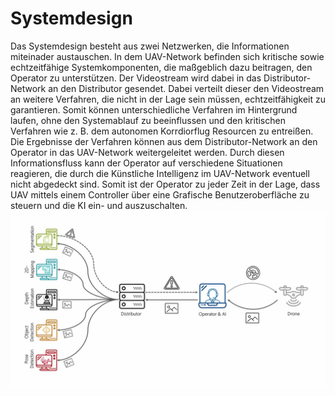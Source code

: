# Systemdesign
Das Systemdesign besteht aus zwei Netzwerken, die Informationen miteinader austauschen. In dem UAV-Network befinden sich kritische sowie echtzeitfähige Systemkomponenten, die maßgeblich dazu beitragen, den Operator zu unterstützen. Der Videostream wird dabei in das Distributor-Network an den Distributor gesendet. Dabei verteilt dieser den Videostream an weitere Verfahren, die nicht in der Lage sein müssen, echtzeitfähigkeit zu garantieren. Somit können unterschiedliche Verfahren im Hintergrund laufen, ohne den Systemablauf zu beeinflussen und den kritischen Verfahren wie z. B. dem autonomen Korrdiorflug Resourcen zu entreißen. Die Ergebnisse der Verfahren können aus dem Distributor-Network an den Operator in das UAV-Network weitergeleitet werden. Durch diesen Informationsfluss kann der Operator auf verschiedene Situationen reagieren, die durch die Künstliche Intelligenz im UAV-Network eventuell nicht abgedeckt sind. Somit ist der Operator zu jeder Zeit in der Lage, dass UAV mittels einem Controller über eine Grafische Benutzeroberfläche zu steuern und die KI ein- und auszuschalten. 
![GitHub Logo](Topology_UAVII.png)
